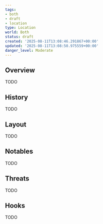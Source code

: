 ```yaml
---
tags:
- both
- draft
- location
type: Location
world: Both
status: draft
created: '2025-08-11T13:08:46.291867+00:00'
updated: '2025-08-11T13:08:50.975559+00:00'
danger_level: Moderate
---
```



## Overview

TODO
## History

TODO
## Layout

TODO
## Notables

TODO
## Threats

TODO
## Hooks

TODO
